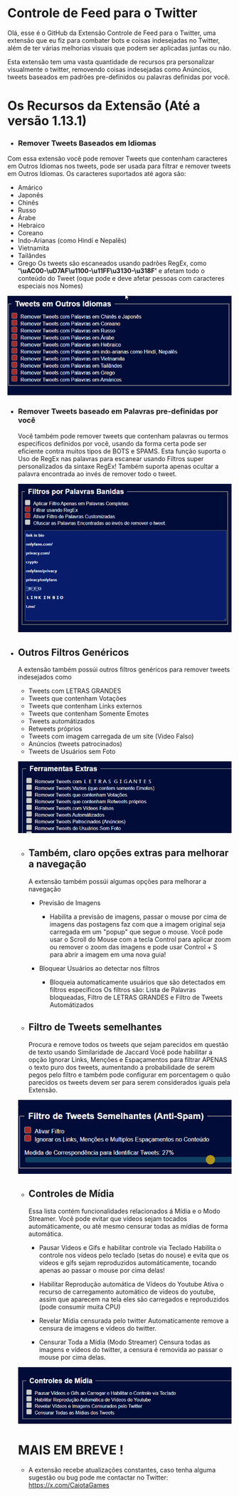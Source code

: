 # Controle de Feed para o Twitter

Olá, esse é o GitHub da Extensão Controle de Feed para o Twitter, uma extensão que eu fiz para combater bots e coisas indesejadas no Twitter, além de ter várias melhorias visuais que podem ser aplicadas juntas ou não.

Esta extensão tem uma vasta quantidade de recursos pra personalizar visualmente o twitter, removendo coisas indesejadas como Anúncios, tweets baseados em padrões pre-definidos ou palavras definidas por você.

# Os Recursos da Extensão (Até a versão 1.13.1)

- ### Remover Tweets Baseados em Idiomas

Com essa extensão você pode remover Tweets que contenham caracteres em Outros Idiomas nos tweets, pode ser usada para filtrar e remover tweets em Outros Idiomas.
Os caracteres suportados até agora são:
- Amárico
- Japonês
- Chinês
- Russo
- Árabe
- Hebraico
- Coreano
- Indo-Arianas (como Hindí e Nepalês)
- Vietnamita
- Tailândes
- Grego
 Os tweets são escaneados usando padrões RegEx, como **'\\uAC00-\\uD7AF\\u1100-\\u11FF\\u3130-\\u318F'** e afetam todo o conteúdo do Tweet (oque pode e deve afetar pessoas com caracteres especiais nos Nomes)

![Lista de Idiomas Suportados](img/idiomas.png)









- ### Remover Tweets baseado em Palavras pre-definidas por você
  Você também pode remover tweets que contenham palavras ou termos especificos definidos por você, usando da forma certa pode ser eficiente contra muitos tipos de BOTS e SPAMS. Esta função suporta o Uso de RegEx nas palavras para escanear usando Filtros super personalizados da sintaxe RegEx!
  Também suporta apenas ocultar a palavra encontrada ao invés de remover todo o tweet.

  ![Lista predefinida de palavras banidas](img/predefinidas.png)


- ## Outros Filtros Genéricos
  A extensão também possúi outros filtros genéricos para remover tweets indesejados como
  - Tweets com LETRAS GRANDES
  - Tweets que contenham Votações
  - Tweets que contenham Links externos
  - Tweets que contenham Somente Emotes
  - Tweets automátizados
  - Retweets próprios
  - Tweets com imagem carregada de um site (Video Falso)
  - Anúncios (tweets patrocinados)
  - Tweets de Usuários sem Foto
    
  ![Lista predefinida de palavras banidas](img/extraFiltros.png)


  - ## Também, claro opções extras para melhorar a navegação
    A extensão também possúi algumas opções para melhorar a navegação
    - Previsão de Imagens
       - Habilita a previsão de imagens, passar o mouse por cima de imagens das postagens faz com que a imagem original seja carregada em um "popup" que segue o mouse. Você pode usar o Scroll do Mouse com a tecla Control para aplicar zoom ou remover o zoom das imagens e pode usar Control + S para abrir a imagem em uma nova guia!
     
    - Bloquear Usuários ao detectar nos filtros
       - Bloqueia automaticamente usuários que são detectados em filtros específicos
      Os filtros são: Lista de Palavras bloqueadas, Filtro de LETRAS GRANDES e Filtro de Tweets Automátizados


  
   - ## Filtro de Tweets semelhantes
     Procura e remove todos os tweets que sejam parecidos em questão de texto usando Similaridade de Jaccard
     Você pode habilitar a opção Ignorar Links, Menções e Espaçamentos para filtrar APENAS o texto puro dos tweets, aumentando a probabilidade de serem pegos pelo filtro e também pode configurar em porcentagem o quão parecidos os tweets devem ser para serem considerados iguais pela Extensão. 
    
  ![Lista predefinida de palavras banidas](img/semelhantes.png)


   - ## Controles de Mídia
     Essa lista contém funcionalidades relacionados á Mídia e o Modo Streamer. Você pode evitar que vídeos sejam tocados automáticamente, ou até mesmo censurar todas as mídias de forma automática.

     - Pausar Vídeos e Gifs e habilitar controle via Teclado
       Habilita o controle nos vídeos pelo teclado (setas do nouse) e evita que os vídeos e gifs sejam reproduzidos automáticamente, tocando apenas ao passar o mouse por cima delas!

     - Habilitar Reprodução automática de Vídeos do Youtube
       Ativa o recurso de carregamento automático de vídeos do youtube, assim que aparecem na tela eles são carregados e reproduzidos (pode consumir muita CPU)

     - Revelar Mídia censurada pelo twitter
       Automaticamente remove a censura de imagens e vídeos do twitter.

     - Censurar Toda a Mídia (Modo Streamer)
       Censura todas as imagens e vídeos do twitter, a censura é removida ao passar o mouse por cima delas.
    
  ![Lista predefinida de palavras banidas](img/midia.png)

  # MAIS EM BREVE !
   - A extensão recebe atualizações constantes, caso tenha alguma sugestão ou bug pode me contactar no Twitter: https://x.com/CaiotaGames

